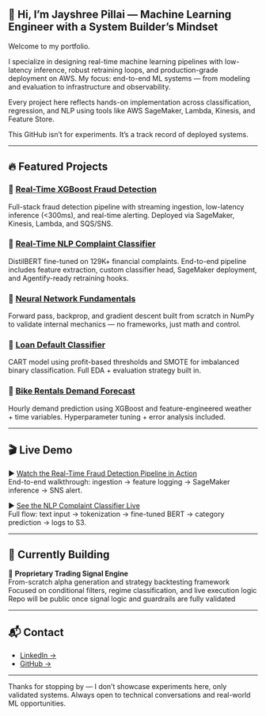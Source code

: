 ## 👋 Hi, I’m Jayshree Pillai — Machine Learning Engineer with a System Builder’s Mindset


Welcome to my portfolio.

I specialize in designing real-time machine learning pipelines with low-latency inference, robust retraining loops, and production-grade deployment on AWS.
My focus: end-to-end ML systems — from modeling and evaluation to infrastructure and observability.

Every project here reflects hands-on implementation across classification, regression, and NLP using tools like AWS SageMaker, Lambda, Kinesis, and Feature Store.

This GitHub isn’t for experiments. It’s a track record of deployed systems.

---

## 🔥 Featured Projects

### 🔹 [Real-Time XGBoost Fraud Detection](https://github.com/jayshree-pillai/real-time-xgb-fraud-detection)  
Full-stack fraud detection pipeline with streaming ingestion, low-latency inference (<300ms), and real-time alerting. Deployed via SageMaker, Kinesis, Lambda, and SQS/SNS.

### 🔹 [Real-Time NLP Complaint Classifier](https://github.com/jayshree-pillai/real-time-nlp-complaint-classifier)  
DistilBERT fine-tuned on 129K+ financial complaints. End-to-end pipeline includes feature extraction, custom classifier head, SageMaker deployment, and Agentify-ready retraining hooks.

### 🔹 [Neural Network Fundamentals](https://github.com/jayshree-pillai/neural-network-fundamentals)  
Forward pass, backprop, and gradient descent built from scratch in NumPy to validate internal mechanics — no frameworks, just math and control.

### 🔹 [Loan Default Classifier](https://github.com/jayshree-pillai/cart-classification-loan-defaults)  
CART model using profit-based thresholds and SMOTE for imbalanced binary classification. Full EDA + evaluation strategy built in.

### 🔹 [Bike Rentals Demand Forecast](https://github.com/jayshree-pillai/cart-regression-bike-rentals)  
Hourly demand prediction using XGBoost and feature-engineered weather + time variables. Hyperparameter tuning + error analysis included.

---

## 🎬 Live Demo

▶️ [Watch the Real-Time Fraud Detection Pipeline in Action](https://your-demo-link.com)  
End-to-end walkthrough: ingestion → feature logging → SageMaker inference → SNS alert.

▶️ [See the NLP Complaint Classifier Live](https://your-nlp-demo-link.com)  
Full flow: text input → tokenization → fine-tuned BERT → category prediction → logs to S3.

---

## 🧪 Currently Building

🎯 **Proprietary Trading Signal Engine**  
From-scratch alpha generation and strategy backtesting framework  
Focused on conditional filters, regime classification, and live execution logic  
Repo will be public once signal logic and guardrails are fully validated

---

## 📬 Contact

- [LinkedIn →](https://linkedin.com/in/jspillai)
- [GitHub →](https://github.com/jayshree-pillai)

---

Thanks for stopping by — I don’t showcase experiments here, only validated systems. Always open to technical conversations and real-world ML opportunities.
